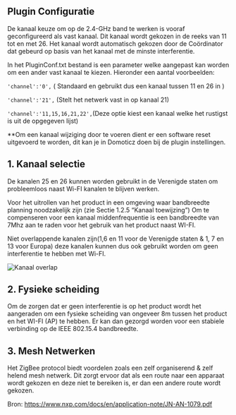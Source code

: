 ﻿
## Plugin Configuratie

De kanaal keuze om op de 2.4-GHz band te werken is vooraf geconfigureerd als vast kanaal. Dit kanaal wordt gekozen in de reeks van 11 tot en met 26. Het kanaal wordt automatisch gekozen door de Coördinator dat gebeurd op basis van het kanaal met de minste interferentie.

In het PluginConf.txt bestand is een parameter welke aangepast kan worden om een ander vast kanaal te kiezen. Hieronder een aantal voorbeelden:

`'channel':'0',` ( Standaard en gebruikt dus een kanaal tussen 11 en 26 in )

`'channel':'21',` (Stelt het netwerk vast in op kanaal 21)

`'channel':'11,15,16,21,22',`(Deze optie kiest een kanaal welke het rustigst is uit de opgegeven lijst)

**Om een kanaal wijziging door te voeren dient er een software reset uitgevoerd te worden, dit kan je in Domoticz doen bij de plugin instellingen.

## 1. Kanaal selectie
De kanalen 25 en 26 kunnen worden gebruikt in de Verenigde staten om probleemloos naast Wi-FI kanalen te blijven werken.

Voor het uitrollen van het product in een omgeving waar bandbreedte planning noodzakelijk zijn (zie Sectie 1.2.5 “Kanaal toewijzing”)
Om te compenseren voor een kanaal middenfrequentie is een bandbreedte van 7Mhz aan te raden voor het gebruik van het product naast WI-FI.

Niet overlappende kanalen zijn(1,6 en 11 voor de Verenigde staten & 1, 7 en 13 voor Europa) deze kanalen kunnen dus ook gebruikt worden om geen interferentie te hebben met Wi-FI.

![Kanaal overlap](https://github.com/pipiche38/Domoticz-Zigate-Wiki/blob/master/Images/Channel-Allocations.png?raw=true)

## 2. Fysieke scheiding
Om de zorgen dat er geen interferentie is op het product wordt het aangeraden om een fysieke scheiding van ongeveer 8m tussen het product en het WI-FI (AP) te hebben. Er kan dan gezorgd worden voor een stabiele verbinding op de IEEE 802.15.4 bandbreedte.

## 3. Mesh Netwerken 
Het ZigBee protocol biedt voordelen zoals een zelf organiserend & zelf helend mesh netwerk. Dit zorgt ervoor dat als een route naar een apparaat wordt gekozen en deze niet te bereiken is, er dan een andere route wordt gekozen.

Bron: https://www.nxp.com/docs/en/application-note/JN-AN-1079.pdf



